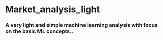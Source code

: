 # Market_analysis_light

### A very light and simple machine learning analysis with focus on the basic ML concepts..


